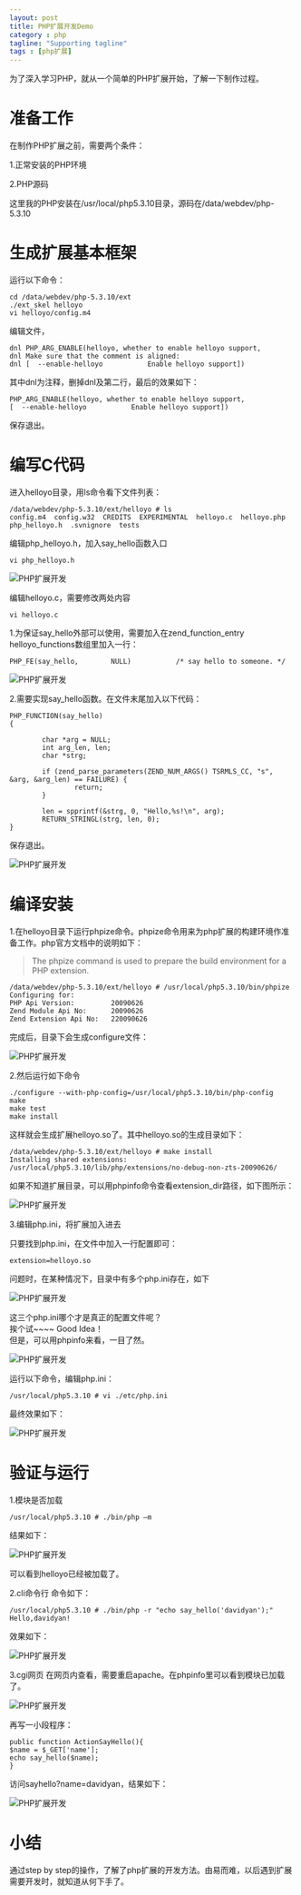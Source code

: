 ```yaml
---
layout: post
title: PHP扩展开发Demo
category : php
tagline: "Supporting tagline"
tags : [php扩展]
---
```

为了深入学习PHP，就从一个简单的PHP扩展开始，了解一下制作过程。

# 准备工作 #
在制作PHP扩展之前，需要两个条件：

1.正常安装的PHP环境

2.PHP源码

这里我的PHP安装在/usr/local/php5.3.10目录，源码在/data/webdev/php-5.3.10

# 生成扩展基本框架 #
运行以下命令：

	cd /data/webdev/php-5.3.10/ext
	./ext_skel helloyo
	vi helloyo/config.m4

编辑文件，

	dnl PHP_ARG_ENABLE(helloyo, whether to enable helloyo support,
	dnl Make sure that the comment is aligned:
	dnl [  --enable-helloyo           Enable helloyo support])

其中dnl为注释，删掉dnl及第二行，最后的效果如下：

	PHP_ARG_ENABLE(helloyo, whether to enable helloyo support,
	[  --enable-helloyo           Enable helloyo support])

保存退出。
# 编写C代码 #
进入helloyo目录，用ls命令看下文件列表：

	/data/webdev/php-5.3.10/ext/helloyo # ls
	config.m4  config.w32  CREDITS  EXPERIMENTAL  helloyo.c  helloyo.php  php_helloyo.h  .svnignore  tests

编辑php\_helloyo.h，加入say\_hello函数入口

	vi php_helloyo.h
 
![PHP扩展开发](http://spetacular.github.io/images/2014-10-10/vi_php_helloyo.png)

编辑helloyo.c，需要修改两处内容

	vi helloyo.c

1.为保证say\_hello外部可以使用，需要加入在zend\_function\_entry helloyo\_functions数组里加入一行：

	PHP_FE(say_hello,        NULL)           /* say hello to someone. */

![PHP扩展开发](http://spetacular.github.io/images/2014-10-10/helloyo_function.png)

 
2.需要实现say_hello函数。在文件末尾加入以下代码：

	PHP_FUNCTION(say_hello)
	{
	
	        char *arg = NULL;
	        int arg_len, len;
	        char *strg;
	
	        if (zend_parse_parameters(ZEND_NUM_ARGS() TSRMLS_CC, "s", &arg, &arg_len) == FAILURE) {
	                return;
	        }
	
	        len = spprintf(&strg, 0, "Hello,%s!\n", arg);
	        RETURN_STRINGL(strg, len, 0);
	}

保存退出。

![PHP扩展开发](http://spetacular.github.io/images/2014-10-10/say_hello_function.png)

 
# 编译安装 #
1.在helloyo目录下运行phpize命令。phpize命令用来为php扩展的构建环境作准备工作。php官方文档中的说明如下：
	
> The phpize command is used to prepare the build environment for a PHP extension. 
   
	/data/webdev/php-5.3.10/ext/helloyo # /usr/local/php5.3.10/bin/phpize   
	Configuring for:   
	PHP Api Version:         20090626  
	Zend Module Api No:      20090626  
	Zend Extension Api No:   220090626  

完成后，目录下会生成configure文件：

![PHP扩展开发](http://spetacular.github.io/images/2014-10-10/helloyo_ls.png)

2.然后运行如下命令

	./configure --with-php-config=/usr/local/php5.3.10/bin/php-config
	make
	make test
	make install

这样就会生成扩展helloyo.so了。其中helloyo.so的生成目录如下：

	/data/webdev/php-5.3.10/ext/helloyo # make install
	Installing shared extensions:     /usr/local/php5.3.10/lib/php/extensions/no-debug-non-zts-20090626/

如果不知道扩展目录，可以用phpinfo命令查看extension_dir路径，如下图所示：
 
![PHP扩展开发](http://spetacular.github.io/images/2014-10-10/extension_dir.png)

3.编辑php.ini，将扩展加入进去

只要找到php.ini，在文件中加入一行配置即可：

	extension=helloyo.so

问题时，在某种情况下，目录中有多个php.ini存在，如下

![PHP扩展开发](http://spetacular.github.io/images/2014-10-10/find_php_ini.png)
 
这三个php.ini哪个才是真正的配置文件呢？  
挨个试~~~~ Good Idea！  
但是，可以用phpinfo来看，一目了然。  

![PHP扩展开发](http://spetacular.github.io/images/2014-10-10/php_info_path.png)
 
运行以下命令，编辑php.ini：

	/usr/local/php5.3.10 # vi ./etc/php.ini

最终效果如下：

![PHP扩展开发](http://spetacular.github.io/images/2014-10-10/add_php_extension.png)

# 验证与运行 #
1.模块是否加载

	/usr/local/php5.3.10 # ./bin/php –m

结果如下：

![PHP扩展开发](http://spetacular.github.io/images/2014-10-10/php_show_modules.png) 

可以看到helloyo已经被加载了。

2.cli命令行
命令如下：

	/usr/local/php5.3.10 # ./bin/php -r "echo say_hello('davidyan');"
	Hello,davidyan!

效果如下：
 
![PHP扩展开发](http://spetacular.github.io/images/2014-10-10/php_cli.png) 

3.cgi网页
在网页内查看，需要重启apache。在phpinfo里可以看到模块已加载了。

![PHP扩展开发](http://spetacular.github.io/images/2014-10-10/cgi_phpinfo.png) 

再写一小段程序：

	public function ActionSayHello(){
	$name = $_GET['name'];
	echo say_hello($name);
	}

访问sayhello?name=davidyan，结果如下：
 
![PHP扩展开发](http://spetacular.github.io/images/2014-10-10/demo.png) 

# 小结 #
通过step by step的操作，了解了php扩展的开发方法。由易而难，以后遇到扩展需要开发时，就知道从何下手了。
